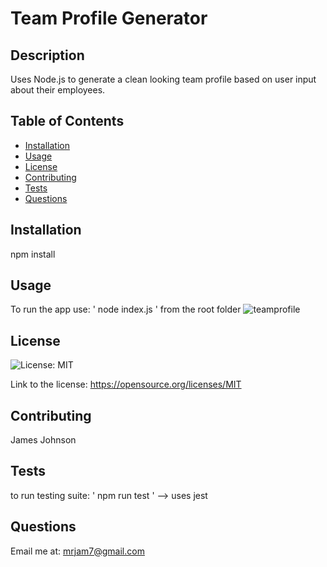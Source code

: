 
# Team Profile Generator

## Description
Uses Node.js to generate a clean looking team profile based on user input about their employees.

## Table of Contents
- [Installation](#installation)
- [Usage](#usage)
- [License](#license)
- [Contributing](#Contributing)
- [Tests](#tests)
- [Questions](#questions)

## Installation
npm install

## Usage
To run the app use: ' node index.js ' from the root folder
![teamprofile](https://user-images.githubusercontent.com/20030490/125895109-38847db3-faa1-4011-a087-88f48f44c0af.gif)


## License

![License: MIT](https://img.shields.io/badge/License-MIT-yellow.svg)

Link to the license: https://opensource.org/licenses/MIT


## Contributing
James Johnson

## Tests
to run testing suite: ' npm run test ' --> uses jest

## Questions
Email me at: mrjam7@gmail.com

